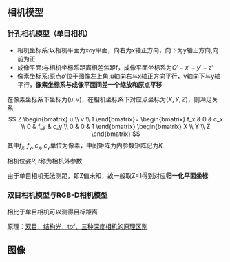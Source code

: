 ## 相机模型

### 针孔相机模型（单目相机）
- 相机坐标系:以相机平面为xoy平面，向右为x轴正方向，向下为y轴正方向,向前为正
- 成像平面:与相机坐标系距离相差焦距f，成像平面坐标系为$O'-x'-y'-z'$
- 像素坐标系:原点$o'$位于图像左上角,u轴向右与x轴正方向平行，v轴向下与y轴平行，**像素坐标系与成像平面间差一个缩放和原点平移**
  
在像素坐标系下坐标为$(u,v)$，在相机坐标系下对应点坐标为$(X,Y,Z)$，则满足关系:
$$
Z
\begin{bmatrix}
u \\ v \\ 1
\end{bmatrix}=
\begin{bmatrix}
f_x & 0 & c_x \\
0 & f_y & c_y \\
0 & 0 & 1
\end{bmatrix}
\begin{bmatrix}
X \\ Y \\ Z
\end{bmatrix}
$$
其中$f_x,f_y,c_x,c_y$单位为像素，中间矩阵为内参数矩阵记为$K$

相机位姿$R,t$称为相机外参数

由于单目相机无法测距，即Z值未知，故一般取Z=1得到对应**归一化平面坐标**

### 双目相机模型与RGB-D相机模型
相比于单目相机可以测得目标距离

原理：[双目、结构光、tof，三种深度相机的原理区别](https://www.oakchina.cn/2023/05/16/3_depth_cams/)

## 图像


